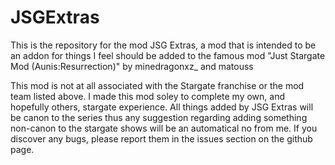 # JSGExtras
This is the repository for the mod JSG Extras, a mod that is intended to be an addon for things I feel should be added to the famous mod "Just Stargate Mod (Aunis:Resurrection)" by minedragonxz_ and matouss

This mod is not at all associated with the Stargate franchise or the mod team listed above. I made this mod soley to complete my own, and hopefully others, stargate experience. All things added by JSG Extras will be canon to the series
thus any suggestion regarding adding something non-canon to the stargate shows will be an automatical no from me. If you discover any bugs, please report them in the issues section on the github page.

